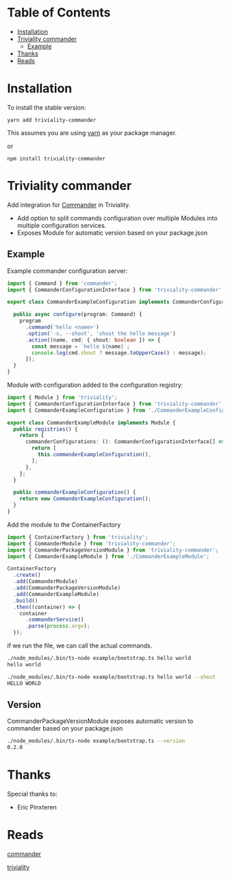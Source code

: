 # Table of Contents

* [Installation](#installation)
* [Triviality commander](#triviality-commander)
  * [Example](#example)
* [Thanks](#thanks)
* [Reads](#reads)


# Installation

To install the stable version:

```
yarn add triviality-commander
```

This assumes you are using [yarn](https://yarnpkg.com) as your package manager.

or 

```
npm install triviality-commander
```

# Triviality commander

Add integration for [Commander](https://www.npmjs.com/package/commander) in Triviality.

- Add option to split commands configuration over multiple Modules into multiple configuration services.
- Exposes Module for automatic version based on your package.json
  
## Example
 
Example commander configuration server:


```typescript
import { Command } from 'commander';
import { CommanderConfigurationInterface } from 'triviality-commander';

export class CommanderExampleConfiguration implements CommanderConfigurationInterface {

  public async configure(program: Command) {
    program
      .command('hello <name>')
      .option('-s, --shout', 'shout the hello message')
      .action((name, cmd: { shout: boolean }) => {
        const message = `hello ${name}`;
        console.log(cmd.shout ? message.toUpperCase() : message);
      });
  }
}
```
        

Module with configuration added to the configuration registry: 


```typescript
import { Module } from 'triviality';
import { CommanderConfigurationInterface } from 'triviality-commander';
import { CommanderExampleConfiguration } from './CommanderExampleConfiguration';

export class CommanderExampleModule implements Module {
  public registries() {
    return {
      commanderConfigurations: (): CommanderConfigurationInterface[] => {
        return [
          this.commanderExampleConfiguration(),
        ];
      },
    };
  }

  public commanderExampleConfiguration() {
    return new CommanderExampleConfiguration();
  }
}
```
        

Add the module to the ContainerFactory


```typescript
import { ContainerFactory } from 'triviality';
import { CommanderModule } from 'triviality-commander';
import { CommanderPackageVersionModule } from 'triviality-commander';
import { CommanderExampleModule } from './CommanderExampleModule';

ContainerFactory
  .create()
  .add(CommanderModule)
  .add(CommanderPackageVersionModule)
  .add(CommanderExampleModule)
  .build()
  .then((container) => {
    container
      .commanderService()
      .parse(process.argv);
  });
```
        

if we run the file, we can call the actual commands.


```bash
./node_modules/.bin/ts-node example/bootstrap.ts hello world
hello world
```
        


```bash
./node_modules/.bin/ts-node example/bootstrap.ts hello world --shout
HELLO WORLD
```
        

## Version

CommanderPackageVersionModule exposes automatic version to commander based on your package.json


```bash
./node_modules/.bin/ts-node example/bootstrap.ts --version
0.2.0
```
        

# Thanks

Special thanks to:

* Eric Pinxteren

# Reads

[commander](https://github.com/tj/commander.js#readme)

[triviality](https://github.com/epinxteren/triviality)

